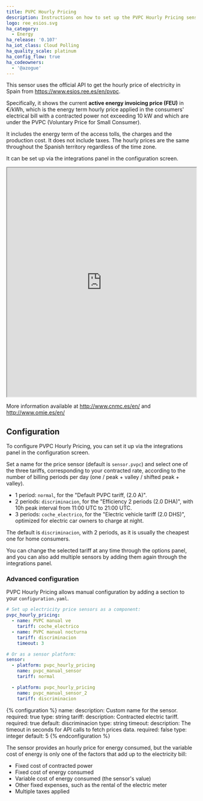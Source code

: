 ```yaml
---
title: PVPC Hourly Pricing
description: Instructions on how to set up the PVPC Hourly Pricing sensor in Home Assistant.
logo: ree_esios.svg
ha_category:
  - Energy
ha_release: '0.107'
ha_iot_class: Cloud Polling
ha_quality_scale: platinum
ha_config_flow: true
ha_codeowners:
  - '@azogue'
---
```


This sensor uses the official API to get the hourly price of electricity in Spain from https://www.esios.ree.es/en/pvpc.

Specifically, it shows the current __active energy invoicing price (FEU)__ in €/kWh, 
which is the energy term hourly price applied in the consumers' electrical bill 
with a contracted power not exceeding 10 kW and which are under the PVPC 
(Voluntary Price for Small Consumer).

It includes the energy term of the access tolls, the charges and the production cost. It does not include taxes.
The hourly prices are the same throughout the Spanish territory regardless of the time zone.

It can be set up via the integrations panel in the configuration screen.

<iframe src="https://www.esios.ree.es/en/embed/active-energy-invoicing-price-pvpc" width="100%" height="608"></iframe>

More information available at http://www.cnmc.es/en/ and http://www.omie.es/en/

## Configuration

To configure PVPC Hourly Pricing, you can set it up via the integrations panel in the configuration screen.

Set a name for the price sensor (default is `sensor.pvpc`) and select one of the three tariffs, 
corresponding to your contracted rate, according to the number of billing periods per day 
(one / peak + valley / shifted peak + valley).

- 1 period: `normal`, for the "Default PVPC tariff, (2.0 A)".
- 2 periods: `discriminacion`, for the "Efficiency 2 periods (2.0 DHA)", with 10h peak interval from 11:00 UTC to 21:00 UTC.
- 3 periods: `coche_electrico`, for the "Electric vehicle tariff (2.0 DHS)", optimized for electric car owners to charge at night.

The default is `discriminacion`, with 2 periods, as it is usually the cheapest one for home consumers. 

You can change the selected tariff at any time through the options panel, 
and you can also add multiple sensors by adding them again through the integrations panel.

### Advanced configuration

PVPC Hourly Pricing allows manual configuration by adding a section to your `configuration.yaml`. 

```yaml
# Set up electricity price sensors as a component:
pvpc_hourly_pricing:
  - name: PVPC manual ve
    tariff: coche_electrico
  - name: PVPC manual nocturna
    tariff: discriminacion
    timeout: 3

# Or as a sensor platform:
sensor:
  - platform: pvpc_hourly_pricing
    name: pvpc_manual_sensor
    tariff: normal

  - platform: pvpc_hourly_pricing
    name: pvpc_manual_sensor_2
    tariff: discriminacion
```

{% configuration %}
name:
  description: Custom name for the sensor.
  required: true
  type: string
tariff:
  description: Contracted electric tariff.
  required: true
  default: discriminacion
  type: string
timeout:
  description: The timeout in seconds for API calls to fetch prices data.
  required: false
  type: integer
  default: 5
{% endconfiguration %}


<div class='note'>

The sensor provides an hourly price for energy consumed, but the variable cost of energy is only one of the factors that add up to the electricity bill:
* Fixed cost of contracted power
* Fixed cost of energy consumed
* Variable cost of energy consumed (the sensor's value)
* Other fixed expenses, such as the rental of the electric meter
* Multiple taxes applied

</div>
